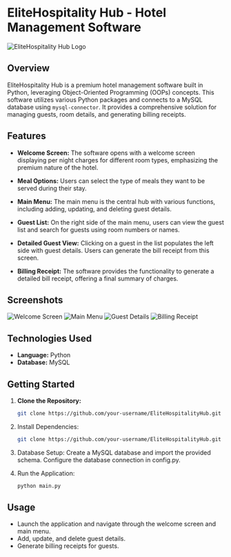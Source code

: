 # EliteHospitality Hub - Hotel Management Software

![EliteHospitality Hub Logo](path/to/your/logo.png)

## Overview

EliteHospitality Hub is a premium hotel management software built in Python, leveraging Object-Oriented Programming (OOPs) concepts. This software utilizes various Python packages and connects to a MySQL database using `mysql-connector`. It provides a comprehensive solution for managing guests, room details, and generating billing receipts.

## Features

- **Welcome Screen:**
  The software opens with a welcome screen displaying per night charges for different room types, emphasizing the premium nature of the hotel.

- **Meal Options:**
  Users can select the type of meals they want to be served during their stay.

- **Main Menu:**
  The main menu is the central hub with various functions, including adding, updating, and deleting guest details.

- **Guest List:**
  On the right side of the main menu, users can view the guest list and search for guests using room numbers or names.

- **Detailed Guest View:**
  Clicking on a guest in the list populates the left side with guest details. Users can generate the bill receipt from this screen.

- **Billing Receipt:**
  The software provides the functionality to generate a detailed bill receipt, offering a final summary of charges.

## Screenshots

![Welcome Screen](path/to/welcome-screen.png)
![Main Menu](path/to/main-menu.png)
![Guest Details](path/to/guest-details.png)
![Billing Receipt](path/to/billing-receipt.png)

## Technologies Used

- **Language:** Python
- **Database:** MySQL

## Getting Started

1. **Clone the Repository:**
   ```bash
   git clone https://github.com/your-username/EliteHospitalityHub.git

2. Install Dependencies:
    ```bash
   git clone https://github.com/your-username/EliteHospitalityHub.git

3. Database Setup:
  Create a MySQL database and import the provided schema.
  Configure the database connection in config.py.

4. Run the Application:
     ```bash
   python main.py

## Usage

- Launch the application and navigate through the welcome screen and main menu.
- Add, update, and delete guest details.
- Generate billing receipts for guests.
